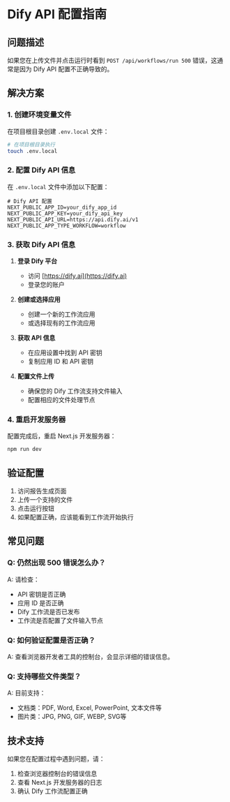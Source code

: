 # Dify API 配置指南

## 问题描述

如果您在上传文件并点击运行时看到 `POST /api/workflows/run 500` 错误，这通常是因为 Dify API 配置不正确导致的。

## 解决方案

### 1. 创建环境变量文件

在项目根目录创建 `.env.local` 文件：

```bash
# 在项目根目录执行
touch .env.local
```

### 2. 配置 Dify API 信息

在 `.env.local` 文件中添加以下配置：

```env
# Dify API 配置
NEXT_PUBLIC_APP_ID=your_dify_app_id
NEXT_PUBLIC_APP_KEY=your_dify_api_key
NEXT_PUBLIC_API_URL=https://api.dify.ai/v1
NEXT_PUBLIC_APP_TYPE_WORKFLOW=workflow
```

### 3. 获取 Dify API 信息

1. **登录 Dify 平台**
   - 访问 [https://dify.ai](https://dify.ai)
   - 登录您的账户

2. **创建或选择应用**
   - 创建一个新的工作流应用
   - 或选择现有的工作流应用

3. **获取 API 信息**
   - 在应用设置中找到 API 密钥
   - 复制应用 ID 和 API 密钥

4. **配置文件上传**
   - 确保您的 Dify 工作流支持文件输入
   - 配置相应的文件处理节点

### 4. 重启开发服务器

配置完成后，重启 Next.js 开发服务器：

```bash
npm run dev
```

## 验证配置

1. 访问报告生成页面
2. 上传一个支持的文件
3. 点击运行按钮
4. 如果配置正确，应该能看到工作流开始执行

## 常见问题

### Q: 仍然出现 500 错误怎么办？

A: 请检查：
- API 密钥是否正确
- 应用 ID 是否正确
- Dify 工作流是否已发布
- 工作流是否配置了文件输入节点

### Q: 如何验证配置是否正确？

A: 查看浏览器开发者工具的控制台，会显示详细的错误信息。

### Q: 支持哪些文件类型？

A: 目前支持：
- 文档类：PDF, Word, Excel, PowerPoint, 文本文件等
- 图片类：JPG, PNG, GIF, WEBP, SVG等

## 技术支持

如果您在配置过程中遇到问题，请：
1. 检查浏览器控制台的错误信息
2. 查看 Next.js 开发服务器的日志
3. 确认 Dify 工作流配置正确

